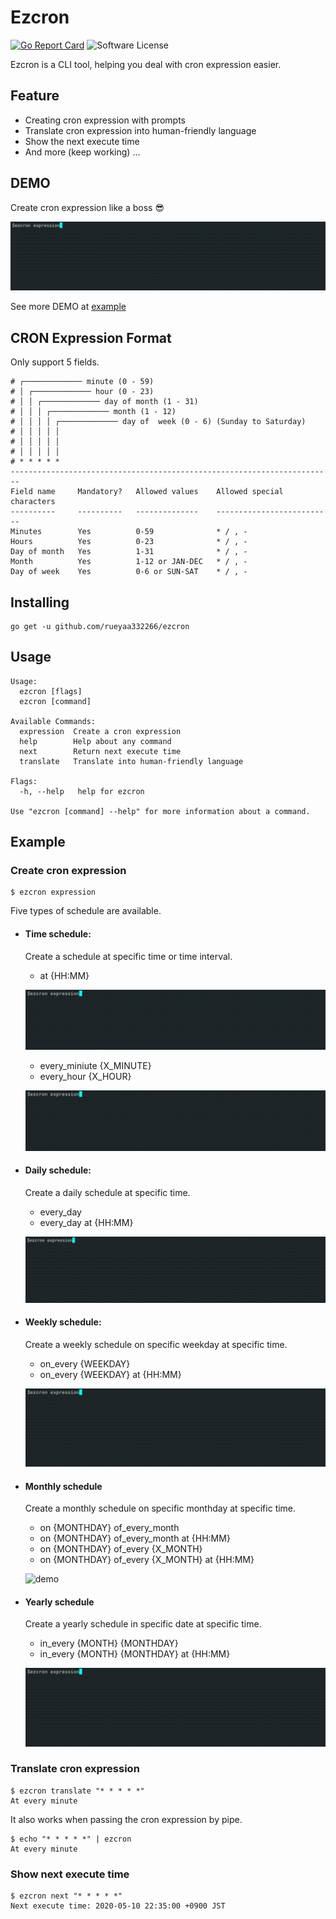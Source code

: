 # Ezcron

[![Go Report Card](https://goreportcard.com/badge/github.com/rueyaa332266/ezcron)](https://goreportcard.com/report/github.com/rueyaa332266/ezcron)
![Software License](https://img.shields.io/badge/license-MIT-brightgreen.svg?style=flat-square)

Ezcron is a CLI tool, helping you deal with cron expression easier.

## Feature

- Creating cron expression with prompts
- Translate cron expression into human-friendly language
- Show the next execute time
- And more (keep working) ...

## DEMO

Create cron expression like a boss 😎

![demo](https://github.com/rueyaa332266/assets/raw/master/ezcron/daily_schedule.gif)

See more DEMO at [example](#Example)

## CRON Expression Format

Only support 5 fields.
```
# ┌───────────── minute (0 - 59)
# │ ┌───────────── hour (0 - 23)
# │ │ ┌───────────── day of month (1 - 31)
# │ │ │ ┌───────────── month (1 - 12)
# │ │ │ │ ┌───────────── day of  week (0 - 6) (Sunday to Saturday)
# │ │ │ │ │
# │ │ │ │ │
# │ │ │ │ │
# * * * * *
------------------------------------------------------------------------
Field name     Mandatory?   Allowed values    Allowed special characters
----------     ----------   --------------    --------------------------
Minutes        Yes          0-59              * / , -
Hours          Yes          0-23              * / , -
Day of month   Yes          1-31              * / , -
Month          Yes          1-12 or JAN-DEC   * / , -
Day of week    Yes          0-6 or SUN-SAT    * / , -
```

## Installing

```
go get -u github.com/rueyaa332266/ezcron
```

## Usage

```
Usage:
  ezcron [flags]
  ezcron [command]

Available Commands:
  expression  Create a cron expression
  help        Help about any command
  next        Return next execute time
  translate   Translate into human-friendly language

Flags:
  -h, --help   help for ezcron

Use "ezcron [command] --help" for more information about a command.
```

## Example

### Create cron expression

```shell
$ ezcron expression
```
Five types of schedule are available.

- #### Time schedule:

    Create a schedule at specific time or time interval.
    - at {HH:MM}

    ![demo](https://github.com/rueyaa332266/assets/raw/master/ezcron/time_schedule_1.gif)
    - every_miniute {X_MINUTE}
    - every_hour {X_HOUR}

    ![demo](https://github.com/rueyaa332266/assets/raw/master/ezcron/time_schedule_2.gif)

- #### Daily schedule:

    Create a daily schedule at specific time.
    - every_day
    - every_day at {HH:MM}

    ![demo](https://github.com/rueyaa332266/assets/raw/master/ezcron/daily_schedule.gif)

- #### Weekly schedule:

    Create a weekly schedule on specific weekday at specific time.
    - on_every {WEEKDAY}
    - on_every {WEEKDAY} at {HH:MM}

    ![demo](https://github.com/rueyaa332266/assets/raw/master/ezcron/weekly_schedule.gif)

- #### Monthly schedule

    Create a monthly schedule on specific monthday at specific time.
    - on {MONTHDAY} of_every_month
    - on {MONTHDAY} of_every_month at {HH:MM}
    - on {MONTHDAY} of_every {X_MONTH}
    - on {MONTHDAY} of_every {X_MONTH} at {HH:MM}

    ![demo](https://github.com/rueyaa332266/assets/raw/master/ezcron/monthly_schedule.gif)

- #### Yearly schedule

    Create a yearly schedule in specific date at specific time.
    - in_every {MONTH} {MONTHDAY}
    - in_every {MONTH} {MONTHDAY} at {HH:MM}

    ![demo](https://github.com/rueyaa332266/assets/raw/master/ezcron/yearly_schedule.gif)


### Translate cron expression

```
$ ezcron translate "* * * * *"
At every minute
```

It also works when passing the cron expression by pipe.
```
$ echo "* * * * *" | ezcron
At every minute
```

### Show next execute time

```
$ ezcron next "* * * * *"
Next execute time: 2020-05-10 22:35:00 +0900 JST
```